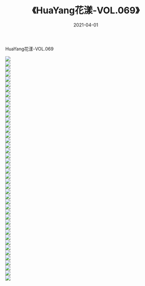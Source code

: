 ﻿---
layout: post
title:  《HuaYang花漾-VOL.069》
date:   2021-04-01
img: http://img.660000.xyz/Sharelink/网络美图/2021/HuaYang花漾-VOL.069/000.jpg
categories: [美女, 清纯, 唯美]
---

HuaYang花漾-VOL.069

  ![](http://img.660000.xyz/Sharelink/网络美图/2021/HuaYang花漾-VOL.069/001.jpg) <br> ![](http://img.660000.xyz/Sharelink/网络美图/2021/HuaYang花漾-VOL.069/002.jpg) <br> ![](http://img.660000.xyz/Sharelink/网络美图/2021/HuaYang花漾-VOL.069/003.jpg) <br> ![](http://img.660000.xyz/Sharelink/网络美图/2021/HuaYang花漾-VOL.069/004.jpg) <br> ![](http://img.660000.xyz/Sharelink/网络美图/2021/HuaYang花漾-VOL.069/005.jpg) <br> ![](http://img.660000.xyz/Sharelink/网络美图/2021/HuaYang花漾-VOL.069/006.jpg) <br> ![](http://img.660000.xyz/Sharelink/网络美图/2021/HuaYang花漾-VOL.069/007.jpg) <br> ![](http://img.660000.xyz/Sharelink/网络美图/2021/HuaYang花漾-VOL.069/008.jpg) <br> ![](http://img.660000.xyz/Sharelink/网络美图/2021/HuaYang花漾-VOL.069/009.jpg) <br> ![](http://img.660000.xyz/Sharelink/网络美图/2021/HuaYang花漾-VOL.069/010.jpg) <br> ![](http://img.660000.xyz/Sharelink/网络美图/2021/HuaYang花漾-VOL.069/011.jpg) <br> ![](http://img.660000.xyz/Sharelink/网络美图/2021/HuaYang花漾-VOL.069/012.jpg) <br> ![](http://img.660000.xyz/Sharelink/网络美图/2021/HuaYang花漾-VOL.069/013.jpg) <br> ![](http://img.660000.xyz/Sharelink/网络美图/2021/HuaYang花漾-VOL.069/014.jpg) <br> ![](http://img.660000.xyz/Sharelink/网络美图/2021/HuaYang花漾-VOL.069/015.jpg) <br> ![](http://img.660000.xyz/Sharelink/网络美图/2021/HuaYang花漾-VOL.069/016.jpg) <br> ![](http://img.660000.xyz/Sharelink/网络美图/2021/HuaYang花漾-VOL.069/017.jpg) <br> ![](http://img.660000.xyz/Sharelink/网络美图/2021/HuaYang花漾-VOL.069/018.jpg) <br> ![](http://img.660000.xyz/Sharelink/网络美图/2021/HuaYang花漾-VOL.069/019.jpg) <br> ![](http://img.660000.xyz/Sharelink/网络美图/2021/HuaYang花漾-VOL.069/020.jpg) <br> ![](http://img.660000.xyz/Sharelink/网络美图/2021/HuaYang花漾-VOL.069/021.jpg) <br> ![](http://img.660000.xyz/Sharelink/网络美图/2021/HuaYang花漾-VOL.069/022.jpg) <br> ![](http://img.660000.xyz/Sharelink/网络美图/2021/HuaYang花漾-VOL.069/023.jpg) <br> ![](http://img.660000.xyz/Sharelink/网络美图/2021/HuaYang花漾-VOL.069/024.jpg) <br> ![](http://img.660000.xyz/Sharelink/网络美图/2021/HuaYang花漾-VOL.069/025.jpg) <br> ![](http://img.660000.xyz/Sharelink/网络美图/2021/HuaYang花漾-VOL.069/026.jpg) <br> ![](http://img.660000.xyz/Sharelink/网络美图/2021/HuaYang花漾-VOL.069/027.jpg) <br> ![](http://img.660000.xyz/Sharelink/网络美图/2021/HuaYang花漾-VOL.069/028.jpg) <br> ![](http://img.660000.xyz/Sharelink/网络美图/2021/HuaYang花漾-VOL.069/029.jpg) <br> ![](http://img.660000.xyz/Sharelink/网络美图/2021/HuaYang花漾-VOL.069/030.jpg) <br> ![](http://img.660000.xyz/Sharelink/网络美图/2021/HuaYang花漾-VOL.069/031.jpg) <br> ![](http://img.660000.xyz/Sharelink/网络美图/2021/HuaYang花漾-VOL.069/032.jpg) <br> ![](http://img.660000.xyz/Sharelink/网络美图/2021/HuaYang花漾-VOL.069/033.jpg) <br> ![](http://img.660000.xyz/Sharelink/网络美图/2021/HuaYang花漾-VOL.069/034.jpg) <br> ![](http://img.660000.xyz/Sharelink/网络美图/2021/HuaYang花漾-VOL.069/035.jpg) <br> ![](http://img.660000.xyz/Sharelink/网络美图/2021/HuaYang花漾-VOL.069/036.jpg) <br> ![](http://img.660000.xyz/Sharelink/网络美图/2021/HuaYang花漾-VOL.069/037.jpg) <br> ![](http://img.660000.xyz/Sharelink/网络美图/2021/HuaYang花漾-VOL.069/038.jpg) <br> ![](http://img.660000.xyz/Sharelink/网络美图/2021/HuaYang花漾-VOL.069/039.jpg) <br> ![](http://img.660000.xyz/Sharelink/网络美图/2021/HuaYang花漾-VOL.069/040.jpg) <br> ![](http://img.660000.xyz/Sharelink/网络美图/2021/HuaYang花漾-VOL.069/041.jpg) <br> ![](http://img.660000.xyz/Sharelink/网络美图/2021/HuaYang花漾-VOL.069/042.jpg) <br> ![](http://img.660000.xyz/Sharelink/网络美图/2021/HuaYang花漾-VOL.069/043.jpg) <br> ![](http://img.660000.xyz/Sharelink/网络美图/2021/HuaYang花漾-VOL.069/044.jpg) <br>